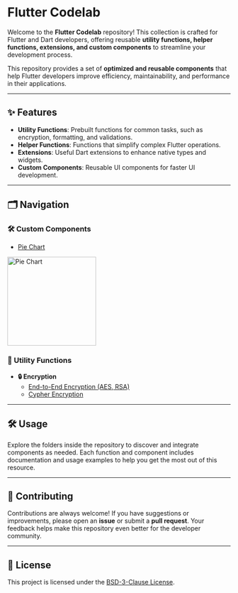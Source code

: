 # Flutter Codelab

Welcome to the **Flutter Codelab** repository! This collection is crafted for Flutter and Dart developers, offering reusable **utility functions, helper functions, extensions, and custom components** to streamline your development process.

This repository provides a set of **optimized and reusable components** that help Flutter developers improve efficiency, maintainability, and performance in their applications.

---

## ✨ Features

- **Utility Functions**: Prebuilt functions for common tasks, such as encryption, formatting, and validations.
- **Helper Functions**: Functions that simplify complex Flutter operations.
- **Extensions**: Useful Dart extensions to enhance native types and widgets.
- **Custom Components**: Reusable UI components for faster UI development.

---

## 🗂 Navigation

### 🛠 Custom Components   
- [Pie Chart](https://github.com/cp-pratik-k/flutter-codelab/blob/main/custom-components/customizable_pie_chart.dart)
<img src="https://github.com/cp-pratik-k/flutter-codelab/raw/main/Assets/pie_chart.gif" width="200" alt="Pie Chart" />    


### 🔧 Utility Functions
- **🔒 Encryption**    
  - [End-to-End Encryption (AES, RSA)](https://github.com/cp-pratik-k/flutter-codelab/blob/main/encryptions/end_to_end_encryption.dart)
  - [Cypher Encryption](https://github.com/cp-pratik-k/flutter-codelab/blob/main/encryptions/cipher_encryption.dart)

---

## 🛠 Usage

Explore the folders inside the repository to discover and integrate components as needed. Each function and component includes documentation and usage examples to help you get the most out of this resource.

---

## 🤝 Contributing

Contributions are always welcome! If you have suggestions or improvements, please open an **issue** or submit a **pull request**. Your feedback helps make this repository even better for the developer community.

---

## 📜 License

This project is licensed under the [BSD-3-Clause License](LICENSE).
